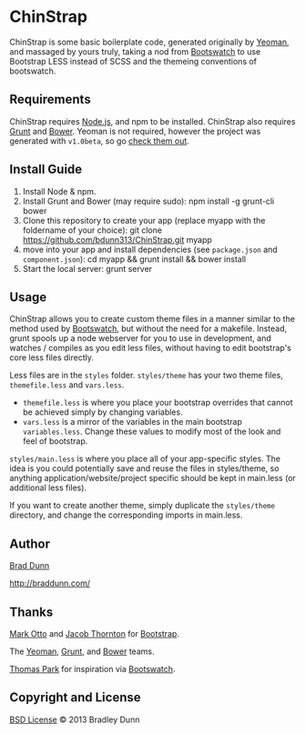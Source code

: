 ChinStrap
=========
ChinStrap is some basic boilerplate code, generated originally by [Yeoman](http://yeoman.io), and massaged by yours truly, taking a nod from [Bootswatch](https://github.com/thomaspark/bootswatch/) to use Bootstrap LESS instead of SCSS and the themeing conventions of bootswatch.

Requirements
------------
ChinStrap requires [Node.js](http://nodejs.org/), and npm to be installed. ChinStrap also requires [Grunt](http://gruntjs.com/) and [Bower](http://twitter.github.com/bower). Yeoman is not required, however the project was generated with `v1.0beta`, so go [check them out](http://yeoman.io).

Install Guide
-------------
1. Install Node & npm.
2. Install Grunt and Bower (may require sudo):
    npm install -g grunt-cli bower
3. Clone this repository to create your app (replace myapp with the foldername of your choice):
    git clone https://github.com/bdunn313/ChinStrap.git myapp
4. move into your app and install dependencies (see `package.json` and `component.json`):
    cd myapp && grunt install && bower install
5. Start the local server:
    grunt server

Usage
-----
ChinStrap allows you to create custom theme files in a manner similar to the method used by [Bootswatch](https://github.com/thomaspark/bootswatch/), but without the need for a makefile. Instead, grunt spools up a node webserver for you to use in development, and watches / compiles as you edit less files, without having to edit bootstrap's core less files directly.

Less files are in the `styles` folder. `styles/theme` has your two theme files, `themefile.less` and `vars.less`.
- `themefile.less` is where you place your bootstrap overrides that cannot be achieved simply by changing variables.
- `vars.less` is a mirror of the variables in the main bootstrap `variables.less`. Change these values to modify most of the look and feel of bootstrap.

`styles/main.less` is where you place all of your app-specific styles. The idea is you could potentially save and reuse the files in styles/theme, so anything application/website/project specific should be kept in main.less (or additional less files).

If you want to create another theme, simply duplicate the `styles/theme` directory, and change the corresponding imports in main.less.

Author
------
[Brad Dunn](http://github.com/bdunn313)

http://braddunn.com/

Thanks
------
[Mark Otto](http://github.com/markdotto) and [Jacob Thornton](http://github.com/fat) for [Bootstrap](https://github.com/twitter/bootstrap).

The [Yeoman](http://yeoman.io), [Grunt](http://gruntjs.com/), and [Bower](http://twitter.github.com/bower) teams.

[Thomas Park](http://github.com/thomaspark) for inspiration via [Bootswatch](https://github.com/thomaspark/bootswatch/).

Copyright and License
---------------------
[BSD License](http://opensource.org/licenses/bsd-license.php)
&copy; 2013 Bradley Dunn
